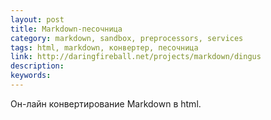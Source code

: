 ```yaml
---
layout: post
title: Markdown-песочница
category: markdown, sandbox, preprocessors, services
tags: html, markdown, конвертер, песочница
link: http://daringfireball.net/projects/markdown/dingus
description:
keywords:
---
```


<p>Он-лайн конвертирование Markdown в html.</p>

